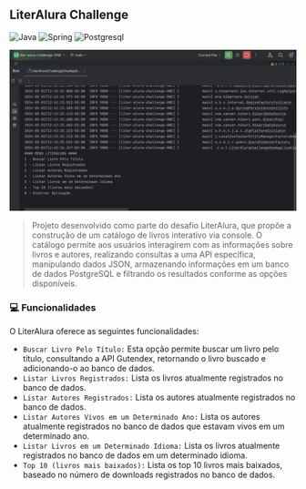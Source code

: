 ## LiterAlura Challenge 


![Java](https://img.shields.io/badge/Java-ED8B00?style=for-the-badge&logo=java&logoColor=white) ![Spring](https://img.shields.io/badge/Spring-6DB33F?style=for-the-badge&logo=spring&logoColor=white) ![Postgresql](https://img.shields.io/badge/PostgreSQL-316192?style=for-the-badge&logo=postgresql&logoColor=white)

[![video](imagem.png)](video.mp4)


> Projeto desenvolvido como parte do desafio LiterAlura, que propõe a construção de um catálogo de livros interativo via console. 
O catálogo permite aos usuários interagirem com as informações sobre livros e autores, realizando consultas a uma API específica, manipulando dados JSON, armazenando informações em um banco de dados PostgreSQL e filtrando os resultados conforme as opções disponíveis.


### 💻 Funcionalidades

O LiterAlura oferece as seguintes funcionalidades:

- `Buscar Livro Pelo Título:` Esta opção permite buscar um livro pelo título, consultando a API Gutendex, retornando o livro buscado e adicionando-o ao banco de dados.
- `Listar Livros Registrados:` Lista os livros atualmente registrados no banco de dados.
- `Listar Autores Registrados:` Lista os autores atualmente registrados no banco de dados.
- `Listar Autores Vivos em um Determinado Ano:` Lista os autores atualmente registrados no banco de dados que estavam vivos em um determinado ano.
- `Listar Livros em um Determinado Idioma:` Lista os livros atualmente registrados no banco de dados em um determinado idioma.
- `Top 10 (livros mais baixados):` Lista os top 10 livros mais baixados, baseado no número de downloads registrados no banco de dados.

